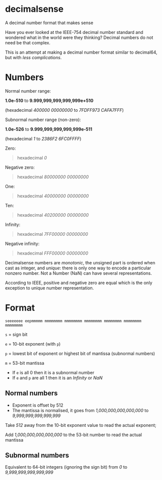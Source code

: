 # decimalsense
A decimal number format that makes sense

Have you ever looked at the IEEE-754 decimal number standard and wondered what in the world were they thinking?
Decimal numbers do not need be that complex.

This is an attempt at making a decimal number format similar to decimal64, but with _less complications_.

Numbers
=======

Normal number range:

**1.0e-510** to **9.999,999,999,999,999e+510**

(hexadecimal _400000 00000000_ to _7FDFF973 CAFA7FFF_)

Subnormal number range (non-zero):

**1.0e-526** to **9.999,999,999,999,999e-511**

(hexadecimal _1_ to _2386F2 6FC0FFFF_)

Zero:

> hexadecimal _0_

Negative zero:

> hexadecimal _80000000 00000000_

One:

> hexadecimal _40000000 00000000_

Ten:

> hexadecimal _40200000 00000000_

Infinity:

> hexadecimal _7FF00000 00000000_

Negative infinity:

> hexadecimal _FFF00000 00000000_

Decimalsense numbers are _monotonic_, the unsigned part is ordered when cast as integer, and _unique_: 
there is only one way to encode a particular nonzero number.
Not a Number (NaN) can have several representations.

According to IEEE, positive and negative zero are equal which is the only exception to unique number representation.

Format
======

~~~
seeeeeee eepmmmmm mmmmmmmm mmmmmmmm mmmmmmmm mmmmmmmm mmmmmmmm mmmmmmmm
~~~

   `s` = sign bit
   
   `e` = 10-bit exponent (with `p`)
   
   `p` = lowest bit of exponent or highest bit of mantissa (subnormal numbers)
   
   `m` = 53-bit mantissa

 * If `e` is all 0 then it is a subnormal number
 * If `e` and `p` are all 1 then it is an _Infinity_ or _NaN_
 
Normal numbers
--------------

 * Exponent is offset by 512
 * The mantissa is normalised, it goes from _1,000,000,000,000,000_ to _9,999,999,999,999,999_

Take _512_ away from the 10-bit exponent value to read the actual exponent;

Add _1,000,000,000,000,000_ to the 53-bit number to read the actual mantissa
 
Subnormal numbers
-----------------

 Equivalent to 64-bit integers (ignoring the sign bit) from _0_ to _9,999,999,999,999,999_
